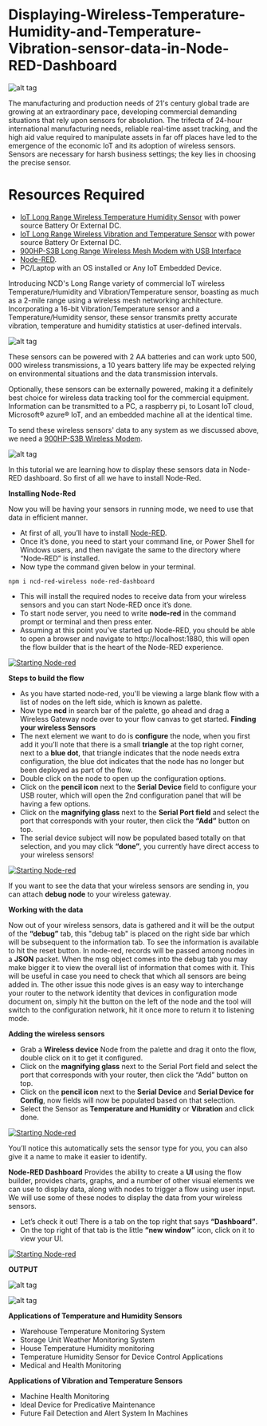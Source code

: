 # Displaying-Wireless-Temperature-Humidity-and-Temperature-Vibration-sensor-data-in-Node-RED-Dashboard

![alt tag](https://github.com/rjrajbir/Displaying-Wireless-Temperature-Humidity-and-Temperature-Vibration-sensor-data-in-Node-RED-Dashboard/blob/master/iot.jpg)

The manufacturing and production needs of 21's century global trade are growing at an extraordinary pace, developing commercial demanding situations that rely upon sensors for absolution. The trifecta of 24-hour international manufacturing needs, reliable real-time asset tracking, and the high aid value required to manipulate assets in far off places have led to the emergence of the economic IoT and its adoption of wireless sensors. Sensors are necessary for harsh business settings; the key lies in choosing the precise sensor.
# Resources Required
- [IoT Long Range Wireless Temperature Humidity Sensor](https://store.ncd.io/product/industrial-long-range-wireless-temperature-humidity-sensor/) with power source Battery Or External DC.
- [IoT Long Range Wireless Vibration and Temperature Sensor](https://store.ncd.io/product/iot-long-range-wireless-vibration-and-temperature-sensor/) with power source Battery Or External DC.
- [900HP-S3B Long Range Wireless Mesh Modem with USB Interface](https://store.ncd.io/product/900hp-s3b-long-range-wireless-mesh-modem-with-usb-interface/)
- [Node-RED](https://nodered.org/docs/getting-started/installation).
- PC/Laptop with an OS installed or Any IoT Embedded Device.

Introducing NCD's Long Range variety of commercial IoT wireless Temperature/Humidity and Vibration/Temperature sensor, boasting as much as a 2-mile range using a wireless mesh networking architecture. Incorporating a 16-bit Vibration/Temperature sensor and a Temperature/Humidity sensor, these sensor transmits pretty accurate vibration, temperature and humidity statistics at user-defined intervals.

![alt tag](https://github.com/rjrajbir/Displaying-Wireless-Temperature-Humidity-and-Temperature-Vibration-sensor-data-in-Node-RED-Dashboard/blob/master/Ncd%20Tem_hum%20and%20vibration_tem%20sensor.png)

These sensors can be powered with 2 AA batteries and can work upto 500, 000 wireless transmissions, a 10 years battery life may be expected relying on environmental situations and the data transmission intervals.

Optionally, these sensors can be externally powered, making it a definitely best choice for wireless data tracking tool for the commercial equipment. Information can be transmitted to a PC, a raspberry pi, to Losant IoT cloud, Microsoft® azure® IoT, and an embedded machine all at the identical time.

To send these wireless sensors' data to any system as we discussed above, we need a [900HP-S3B Wireless Modem](https://store.ncd.io/product/900hp-s3b-long-range-wireless-mesh-modem-with-usb-interface/).

![alt tag](https://github.com/rjrajbir/Displaying-Wireless-Temperature-Humidity-and-Temperature-Vibration-sensor-data-in-Node-RED-Dashboard/blob/master/Zigmo.png)

In this tutorial we are learning how to display these sensors data in Node-RED dashboard. So first of all we have to install Node-Red.

**Installing Node-Red**

Now you will be having your sensors in running mode, we need to use that data in efficient manner.

- At first of all, you’ll have to install [Node-RED](https://nodered.org/docs/getting-started/installation).
- Once it’s done, you need to start your command line, or Power Shell for Windows users, and then navigate the same to the directory where “Node-RED” is installed.
- Now type the command given below in your terminal.
```
npm i ncd-red-wireless node-red-dashboard   
```
- This will install the required nodes to receive data from your wireless sensors and you can start Node-RED once it’s done.
- To start node server, you need to write **node-red** in the command prompt or terminal and then press enter.
- Assuming at this point you’ve started up Node-RED, you should be able to open a browser and navigate to http://localhost:1880, this will open the flow builder that is the heart of the Node-RED experience.

[![Starting Node-red](https://github.com/rjrajbir/Displaying-Wireless-Temperature-Humidity-and-Temperature-Vibration-sensor-data-in-Node-RED-Dashboard/blob/master/Starting%20node-red.JPG)](https://youtu.be/HC19BhuUrqs)

**Steps to build the flow**

- As you have started node-red, you'll be viewing a large blank flow with a list of nodes on the left side, which is known as palette.
- Now type **ncd** in search bar of the palette, go ahead and drag a Wireless Gateway node over to your flow canvas to get started.
**Finding your wireless Sensors**
- The next element we want to do is **configure** the node, when you first add it you’ll note that there is a small **triangle** at the top right corner, next to a **blue dot**, that triangle indicates that the node needs extra configuration, the blue dot indicates that the node has no longer but been deployed as part of the flow.
- Double click on the node to open up the configuration options.
- Click on the **pencil icon** next to the **Serial Device** field to configure your USB router, which will open the 2nd configuration panel that will be having a few options.
- Click on the **magnifying glass** next to the **Serial Port field** and select the port that corresponds with your router, then click the **“Add”** button on top.
- The serial device subject will now be populated based totally on that selection, and you may click **“done”**, you currently have direct access to your wireless sensors!

[![Starting Node-red](https://github.com/rjrajbir/Displaying-Wireless-Temperature-Humidity-and-Temperature-Vibration-sensor-data-in-Node-RED-Dashboard/blob/master/Finding_wireless_sensor.JPG)](https://youtu.be/oScbvN79vTw)

If you want to see the data that your wireless sensors are sending in, you can attach **debug node** to your wireless gateway.

**Working with the data**

Now out of your wireless sensors, data is gathered and it will be the output of the **“debug”** tab, this "debug tab" is placed on the right side bar which will be subsequent to the information tab. To see the information is available to hit the reset button. In node-red, records will be passed among nodes in a **JSON** packet. When the msg object comes into the debug tab you may make bigger it to view the overall list of information that comes with it. This will be useful in case you need to check that which all sensors are being added in. The other issue this node gives is an easy way to interchange your router to the network identity that devices in configuration mode document on, simply hit the button on the left of the node and the tool will switch to the configuration network, hit it once more to return it to listening mode.

**Adding the wireless sensors**
- Grab a **Wireless device** Node from the palette and drag it onto the flow, double click on it to get it configured.
- Click on the **magnifying glass** next to the Serial Port field and select the port that corresponds with your router, then click the “Add” button on top.
- Click on the **pencil icon** next to the **Serial Device** and **Serial Device for Config**, now fields will now be populated based on that selection.
- Select the Sensor as **Temperature and Humidity** or **Vibration** and click done.

[![Starting Node-red](https://github.com/rjrajbir/Displaying-Wireless-Temperature-Humidity-and-Temperature-Vibration-sensor-data-in-Node-RED-Dashboard/blob/master/adding_wireless_sensor.JPG)](https://youtu.be/-wi1_FXGzFE)

You’ll notice this automatically sets the sensor type for you, you can also give it a name to make it easier to identify.

**Node-RED Dashboard**
Provides the ability to create a **UI** using the flow builder, provides charts, graphs, and a number of other visual elements we can use to display data, along with nodes to trigger a flow using user input. We will use some of these nodes to display the data from your wireless sensors.

- Let’s check it out! There is a tab on the top right that says **“Dashboard”**.
- On the top right of that tab is the little **“new window”** icon, click on it to view your UI.

[![Starting Node-red](https://github.com/rjrajbir/Displaying-Wireless-Temperature-Humidity-and-Temperature-Vibration-sensor-data-in-Node-RED-Dashboard/blob/master/dasboard.JPG)]()

**OUTPUT**

![alt tag](https://github.com/rjrajbir/Displaying-Wireless-Temperature-Humidity-and-Temperature-Vibration-sensor-data-in-Node-RED-Dashboard/blob/master/output1.JPG)

![alt tag](https://github.com/rjrajbir/Displaying-Wireless-Temperature-Humidity-and-Temperature-Vibration-sensor-data-in-Node-RED-Dashboard/blob/master/output2.JPG)

**Applications of Temperature and Humidity Sensors**

- Warehouse Temperature Monitoring System
- Storage Unit Weather Monitoring System
- House Temperature Humidity monitoring
- Temperature Humidity Sensor for Device Control Applications
- Medical and Health Monitoring

**Applications of Vibration and Temperature Sensors**

- Machine Health Monitoring
- Ideal Device for Predicative Maintenance
- Future  Fail Detection and Alert System In Machines

